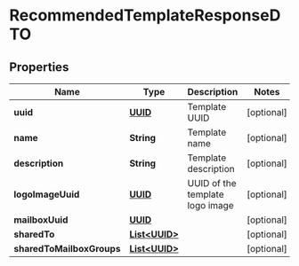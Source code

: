 # RecommendedTemplateResponseDTO

## Properties
Name | Type | Description | Notes
------------ | ------------- | ------------- | -------------
**uuid** | [**UUID**](UUID.md) | Template UUID |  [optional]
**name** | **String** | Template name |  [optional]
**description** | **String** | Template description |  [optional]
**logoImageUuid** | [**UUID**](UUID.md) | UUID of the template logo image |  [optional]
**mailboxUuid** | [**UUID**](UUID.md) |  |  [optional]
**sharedTo** | [**List&lt;UUID&gt;**](UUID.md) |  |  [optional]
**sharedToMailboxGroups** | [**List&lt;UUID&gt;**](UUID.md) |  |  [optional]
